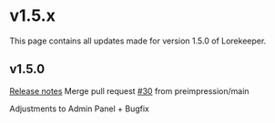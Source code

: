 # v1.5.x
This page contains all updates made for version 1.5.0 of Lorekeeper.

## v1.5.0
[Release notes](https://github.com/lk-arpg/lorekeeper/releases/tag/v1.5.0)
Merge pull request [#30](https://github.com/lk-arpg/lorekeeper/pull/30) from preimpression/main

Adjustments to Admin Panel + Bugfix
